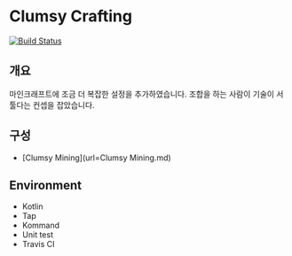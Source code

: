 Clumsy Crafting
===
[![Build Status](https://travis-ci.com/noonmaru/tap-sample-plugin.svg?branch=master)](https://travis-ci.org/noonmaru/tap-sample-plugin)

개요
--
마인크래프트에 조금 더 복잡한 설정을 추가하였습니다.
조합을 하는 사람이 기술이 서툴다는 컨셉을 잡았습니다.

구성
---
* [Clumsy Mining](url=Clumsy Mining.md)


Environment
---
* Kotlin
* Tap
* Kommand
* Unit test
* Travis CI
